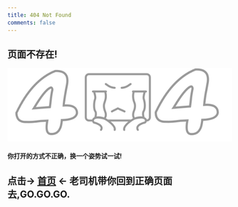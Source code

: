 ```yaml
---
title: 404 Not Found
comments: false
---
```


页面不存在!
---

[![404](/svg/404.svg)](/)

#### 你打开的方式不正确，换一个姿势试一试!

## 点击-> [首页](/) <- 老司机带你回到正确页面去,GO.GO.GO.
